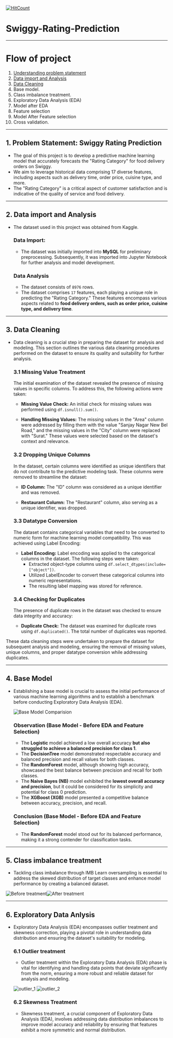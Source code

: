 [![HitCount](http://hits.dwyl.com/NinadKarlekar/Swiggy-Rating-Prediction.svg)](http://hits.dwyl.com/NinadKarlekar/Swiggy-Rating-Prediction)


# Swiggy-Rating-Prediction

-------------------------------

# Flow of project

1. [Understanding problem statement](#1-problem-statement-swiggy-rating-prediction)
2. [Data import and Analysis](#2-data-import-and-analysis)
3. [Data Cleaning](#3-data-cleaning)
4. Base model.
5. Class imbalance treatment.
6. Exploratory Data Analysis (EDA)
7. Model after EDA
8. Feature selection
9. Model After Feature selection
10. Cross validation.

---------------------

## 1. Problem Statement: Swiggy Rating Prediction

- The goal of this project is to develop a predictive machine learning model that accurately forecasts the "Rating Category" for food delivery orders on Swiggy.
- We aim to leverage historical data comprising 17 diverse features, including aspects such as delivery time, order price, cuisine type, and more. 
- The "Rating Category" is a critical aspect of customer satisfaction and is indicative of the quality of service and food delivery.


---------------------

## 2. Data import and Analysis
- The dataset used in this project was obtained from Kaggle.

    ### Data Import:
    - The dataset was initially imported into **MySQL** for preliminary preprocessing. Subsequently, it was imported into Jupyter Notebook for further analysis and model development.

    ### Data Analysis
    - The dataset consists of `8976` rows.
    - The dataset comprises `17` features, each playing a unique role in predicting the "Rating Category." These features encompass various aspects related to **food delivery orders, such as order price, cuisine type, and delivery time**.


---------------------

## 3. Data Cleaning
- Data cleaning is a crucial step in preparing the dataset for analysis and modeling. This section outlines the various data cleaning procedures performed on the dataset to ensure its quality and suitability for further analysis.

    ### 3.1 Missing Value Treatment

    The initial examination of the dataset revealed the presence of missing values in specific columns. To address this, the following actions were taken:

    - **Missing Value Check:** An initial check for missing values was performed using `df.isnull().sum()`.

    - **Handling Missing Values:** The missing values in the "Area" column were addressed by filling them with the value "Sanjay Nagar New Bel Road," and the missing values in the "City" column were replaced with "Surat." These values were selected based on the dataset's context and relevance.

    ### 3.2 Dropping Unique Columns

    In the dataset, certain columns were identified as unique identifiers that do not contribute to the predictive modeling task. These columns were removed to streamline the dataset:

    - **ID Column:** The "ID" column was considered as a unique identifier and was removed.

    - **Restaurant Column:** The "Restaurant" column, also serving as a unique identifier, was dropped.

    ### 3.3 Datatype Conversion

    The dataset contains categorical variables that need to be converted to numeric form for machine learning model compatibility. This was achieved using Label Encoding:

    - **Label Encoding:** Label encoding was applied to the categorical columns in the dataset. The following steps were taken:
        - Extracted object-type columns using `df.select_dtypes(include=["object"])`.
        - Utilized LabelEncoder to convert these categorical columns into numeric representations.
        - The resulting label mapping was stored for reference.

    ### 3.4 Checking for Duplicates

    The presence of duplicate rows in the dataset was checked to ensure data integrity and accuracy:

    - **Duplicate Check:** The dataset was examined for duplicate rows using `df.duplicated()`. The total number of duplicates was reported.

These data cleaning steps were undertaken to prepare the dataset for subsequent analysis and modeling, ensuring the removal of missing values, unique columns, and proper datatype conversion while addressing duplicates.

---------------------

## 4. Base Model
- Establishing a base model is crucial to assess the initial performance of various machine learning algorithms and to establish a benchmark before conducting Exploratory Data Analysis (EDA).

    ![Base Model Comparision](images/basemodel1.png)

    ### Observation (Base Model - Before EDA and Feature Selection)
    - The **Logistic** model achieved a low overall accuracy **but also struggled to achieve a balanced precision for class 1**.
    - The **DecisionTree** model demonstrated respectable accuracy and balanced precision and recall values for both classes.
    - The **RandomForest** model, although showing high accuracy, showcased the best balance between precision and recall for both classes.
    - The **Naive Bayes (NB)** model exhibited the **lowest overall accuracy and precision**, but it could be considered for its simplicity and potential for class 0 prediction.
    - The **XGBoost (XGB)** model presented a competitive balance between accuracy, precision, and recall.

    ### Conclusion (Base Model - Before EDA and Feature Selection)
    - The **RandomForest** model stood out for its balanced performance, making it a strong contender for classification tasks.


------------------------------------

## 5. Class imbalance treatment

- Tackling class imbalance through IMB Learn oversampling is essential to address the skewed distribution of target classes and enhance model performance by creating a balanced dataset.

![Before treatment](images/ClassImbalance_1.png)![After treatment](images/ClassImbalance_2.png)


-------------------------

## 6. Exploratory Data Anlysis

- Exploratory Data Analysis (EDA) encompasses outlier treatment and skewness correction, playing a pivotal role in understanding data distribution and ensuring the dataset's suitability for modeling.

    ### 6.1 Outlier treatment
    - Outlier treatment within the Exploratory Data Analysis (EDA) phase is vital for identifying and handling data points that deviate significantly from the norm, ensuring a more robust and reliable dataset for analysis and modeling.

    ![outlier_1](images/outlier_1.png)
    ![outlier_2](images/outlier_2.png)

    ### 6.2 Skewness Treatment
    - Skewness treatment, a crucial component of Exploratory Data Analysis (EDA), involves addressing data distribution imbalances to improve model accuracy and reliability by ensuring that features exhibit a more symmetric and normal distribution.


